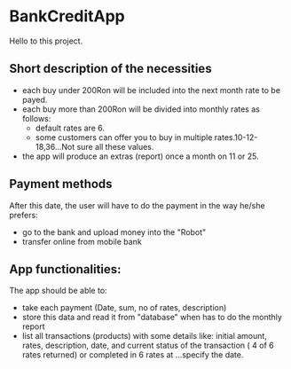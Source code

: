 # BankCreditApp
Hello to this project.

## Short description of the necessities
- each buy under 200Ron will be included into the next month rate to be payed.
- each buy more than 200Ron will be divided into monthly rates as follows:
    - default rates are 6.
    - some customers can offer you to buy in multiple rates.10-12-18,36...Not sure all these values.
- the app will produce an extras (report) once a month on 11 or 25.
## Payment methods
After this date, the user will have to do the payment in the way he/she prefers:
- go to the bank and upload money into the "Robot"
- transfer online from mobile bank

## App functionalities:
The app should be able to: 
- take each payment (Date, sum, no of rates, description)
- store this data and read it from "database" when has to do the monthly report
- list all transactions (products) with some details like: initial amount, rates, description, date, and current status of the transaction ( 4 of 6 rates returned) or completed in 6 rates at ...specify the date.
